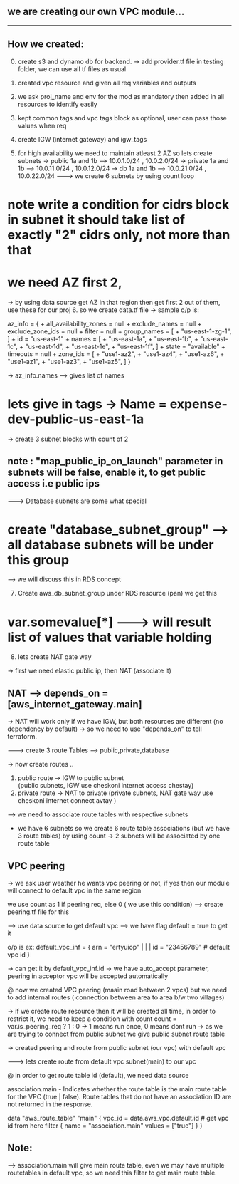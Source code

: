 ## we are creating our own VPC module...
------------------------------------------------------------------------
## How we created:
0. create s3 and dynamo db for backend.
-> add provider.tf file in testing folder, we can use all tf files as usual 
1. created vpc resource and given all req variables and outputs 
2. we ask proj_name and env for the mod as mandatory then added in all resources to identify easily 
3. kept common tags and vpc tags block as optional, user can pass those values when req

4. create IGW (internet gateway) and igw_tags 
5. for high availability we need to maintain atleast 2 AZ
so lets create subnets 
-> public 1a and 1b   --> 10.0.1.0/24 , 10.0.2.0/24 
-> private 1a and 1b  --> 10.0.11.0/24 , 10.0.12.0/24 
-> db 1a and 1b       --> 10.0.21.0/24 , 10.0.22.0/24 
---> we create 6 subnets by using count loop

# note write a condition for cidrs block in subnet it should take list of exactly "2" cidrs only, not more than that

# we need AZ first 2,
-> by using data source get AZ in that region then get first 2 out of them, use these for our proj 
6. so we create data.tf file
-> sample o/p is:

az_info = {
      + all_availability_zones = null
      + exclude_names          = null
      + exclude_zone_ids       = null
      + filter                 = null
      + group_names            = [
          + "us-east-1-zg-1",
        ]
      + id                     = "us-east-1"
      + names                  = [
          + "us-east-1a",
          + "us-east-1b",
          + "us-east-1c",
          + "us-east-1d",
          + "us-east-1e",
          + "us-east-1f",
        ]
      + state                  = "available"
      + timeouts               = null
      + zone_ids               = [
          + "use1-az2",
          + "use1-az4",
          + "use1-az6",
          + "use1-az1",
          + "use1-az3",
          + "use1-az5",
        ]
    }

-> az_info.names --> gives list of names 

# lets give in tags -> Name = expense-dev-public-us-east-1a

-> create 3 subnet blocks with count of 2 

## note : "map_public_ip_on_launch" parameter in subnets will be false, enable it, to get public access i.e public ips


---> Database subnets are some what special 
# create "database_subnet_group" --> all database subnets will be under this group
--> we will discuss this in RDS concept 

7. Create aws_db_subnet_group  under RDS resource (pan) we get this

# var.somevalue[*] ---> will result list of values that variable holding

8. lets create NAT gate way 

-> first we need elastic public ip, then NAT (associate it)

## NAT --> depends_on = [aws_internet_gateway.main] 
-> NAT will work only if we have IGW, but both resources are different (no dependency by default)
-> so we need to use "depends_on" to tell terraform.


---> create 3 route Tables --> public,private,database 

-> now create routes ..
1. public route -> IGW to public subnet  
(public subnets, IGW use cheskoni internet access chestay)
2. private route -> NAT to private
(private subnets, NAT gate way use cheskoni internet connect avtay )


--> we need to associate route tables with respective subnets
* we have 6 subnets so we create 6 route table associations (but we have 3 route tables) by using count
-> 2 subnets will be associated by one route table  



## VPC peering
-> we ask user weather he wants vpc peering or not, if yes then our module will connect to default vpc in the same region 

we use count as 1 if peering req, else 0 ( we use this condition)
--> create peering.tf file for this

--> use data source to get default vpc --> we have flag default = true to get it 

o/p is ex:
default_vpc_inf = {
  arn = "ertyuiop"
  | | | 
  id = "23456789" # default vpc id
}

-> can get it by default_vpc_inf.id 
-> we have auto_accept parameter, peering in acceptor vpc will be accepted automatically 

@ now we created VPC peering (maain road between 2 vpcs)
but we need to add internal routes ( connection between area to area b/w two villages)

-> if we create route resource then it will be created all time, in order to restrict it, we need to keep a condition with count 
count = var.is_peering_req ? 1 : 0 
-> 1 means run once, 0 means dont run 
-> as we are trying to connect from public subnet we give public subnet route table 

-> created peering and route from public subnet (our vpc) with default vpc

---> lets create route from default vpc subnet(main) to our vpc

@ in order to get route table id (default), we need data source 

association.main - Indicates whether the route table is the main route table for the VPC (true | false). Route tables that do not have an association ID are not returned in the response.


 data "aws_route_table" "main" {
  vpc_id = data.aws_vpc.default.id  # get vpc id from here
  filter {
    name = "association.main"
    values = ["true"]
  }
}

## Note:
--> association.main will give main route table, even we may have multiple routetables  in default vpc, so we need this filter to get main route table.

